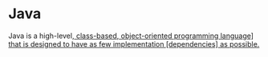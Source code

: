 <h1> Java </h1>

Java is a high-level<a href = "https://en.wikipedia.org/wiki/High-level_programming_language">, class-based<a href = "https://en.wikipedia.org/wiki/Class-based_programming">, object-oriented programming language]<a href="https://en.wikipedia.org/wiki/Object-oriented_programming"> that is designed to have as few implementation [dependencies]<a href = "https://en.wikipedia.org/wiki/Coupling_(computer_programming)"> as possible.